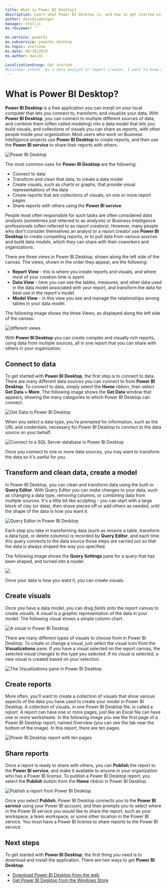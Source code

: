 ```yaml
---
title: What is Power BI Desktop?
description: Learn what Power BI Desktop is, and how to get started using it
author: davidiseminger
manager: kfollis
ms.reviewer: ''

ms.service: powerbi
ms.subservice: powerbi-desktop
ms.topic: overview
ms.date: 09/19/2019
ms.author: davidi

LocalizationGroup: Get started
#Customer intent: As a data analyst or report creator, I want to know what Power BI Desktop is, so I can decide whether Power BI Desktop has the features and services I need to create reports.
---
```

# What is Power BI Desktop?

**Power BI Desktop** is a free application you can install on your local computer that lets you connect to, transform, and visualize your data. With **Power BI Desktop**, you can connect to multiple different sources of data, and combine them (often called modeling) into a data model that lets you build visuals, and collections of visuals you can share as reports, with other people inside your organization. Most users who work on Business Intelligence projects use **Power BI Desktop** to create reports, and then use the **Power BI service** to share their reports with others.

![Power BI Desktop](media/desktop-what-is-desktop/what-is-desktop_01.png)

The most common uses for **Power BI Desktop** are the following:

* Connect to data
* Transform and clean that data, to create a data model
* Create visuals, such as charts or graphs, that provide visual representations of the data
* Create reports that are collections of visuals, on one or more report pages
* Share reports with others using the **Power BI service**

People most often responsible for such tasks are often considered *data analysts* (sometimes just referred to as *analysts*) or Business Intelligence professionals (often referred to as *report creators*). However, many people who don't consider themselves an analyst or a report creator use **Power BI Desktop** to create compelling reports, or to pull data from various sources and build data models, which they can share with their coworkers and organizations.

There are three views in Power BI Desktop, shown along the left side of the canvas. The views, shown in the order they appear, are the following:
* **Report View** - this is where you create reports and visuals, and where most of your creation time is spent.
* **Data View** - here you can see the tables, measures, and other data used in the data model associated with your report, and transform the data for best use in the report's model.
* **Model View** - in this view you see and manage the relationships among tables in your data model.

The following image shows the three Views, as displayed along the left side of the canvas:

![different views](media/desktop-what-is-desktop/what-is-desktop-07.png)


With **Power BI Desktop** you can create complex and visually rich reports, using data from multiple sources, all in one report that you can share with others in your organization. 

## Connect to data
To get started with **Power BI Desktop**, the first step is to connect to data. There are many different data sources you can connect to from **Power BI Desktop**. To connect to data, simply select the **Home** ribbon, then select **Get Data > More**. The following image shows the **Get Data** window that appears, showing the many categories to which Power BI Desktop can connect.

![Get Data in Power BI Desktop](media/desktop-what-is-desktop/what-is-desktop_02.png)

When you select a data type, you're prompted for information, such as the URL and credentials, necessary for Power BI Desktop to connect to the data source on your behalf.

![Connect to a SQL Server database in Power BI Desktop](media/desktop-what-is-desktop/what-is-desktop_03.png)

Once you connect to one or more data sources, you may want to transform the data so it's useful for you.

## Transform and clean data, create a model

In Power BI Desktop, you can clean and transform data using the built-in **Query Editor**. With Query Editor you can make changes to your data, such as changing a data type, removing columns, or combining data from multiple sources. It's a little bit like sculpting - you can start with a large block of clay (or data), then shave pieces off or add others as needed, until the shape of the data is how you want it. 

![Query Editor in Power BI Desktop](media/desktop-getting-started/designer_gsg_editquery.png)

Each step you take in transforming data (such as rename a table, transform a data type, or delete columns) is recorded by **Query Editor**, and each time this query connects to the data source those steps are carried out so that the data is always shaped the way you specified.

The following image shows the **Query Settings** pane for a query that has been shaped, and turned into a model.

 ![](media/desktop-getting-started/shapecombine_querysettingsfinished.png)

Once your data is how you want it, you can create visuals. 

## Create visuals 

Once you have a data model, you can drag *fields* onto the report canvas to create *visuals*. A *visual* is a graphic representation of the data in your model. The following visual shows a simple column chart. 

![A visual in Power BI Desktop](media/desktop-what-is-desktop/what-is-desktop_04.png)

There are many different types of visuals to choose from in Power BI Desktop. To create or change a visual, just select the visual icon from the **Visualizations** pane. If you have a visual selected on the report canvas, the selected visual changes to the type you selected. If no visual is selected, a new visual is created based on your selection.

![The Visualizations pane in Power BI Desktop](media/desktop-what-is-desktop/what-is-desktop_05.png)

## Create reports

More often, you'll want to create a collection of visuals that show various aspects of the data you have used to create your model in Power BI Desktop. A collection of visuals, in one Power BI Desktop file, is called a *report*. A report can have one or more pages, just like an Excel file can have one or more worksheets. In the following image you see the first page of a Power BI Desktop report, named Overview (you can see the tab near the bottom of the image). In this report, there are ten pages.

![Power BI Desktop report with ten pages](media/desktop-what-is-desktop/what-is-desktop_01.png)

## Share reports

Once a report is ready to share with others, you can **Publish** the report to the **Power BI service**, and make it available to anyone in your organization who has a Power BI license. To publish a Power BI Desktop report, you select the **Publish** button from the **Home** ribbon in Power BI Desktop.

![Publish a report from Power BI Desktop](media/desktop-what-is-desktop/what-is-desktop_06.png)

Once you select **Publish**, Power BI Desktop connects you to the **Power BI service** using your Power BI account, and then prompts you to select where in the Power BI service you would like to share the report, such as your workspace, a team workspace, or some other location in the Power BI service. You must have a Power BI license to share reports to the Power BI service.


## Next steps

To get started with **Power BI Desktop**, the first thing you need is to download and install the application. There are two ways to get **Power BI Desktop**:

* [Download Power BI Desktop from the web](desktop-get-the-desktop.md)
* [Get Power BI Desktop from the Windows Store](http://aka.ms/pbidesktopstore)
